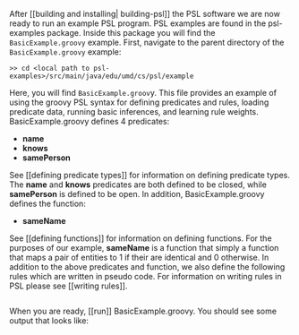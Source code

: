 After [[building and installing| building-psl]] the PSL software we are now ready to run an example PSL program.  PSL examples are found in the psl-examples package.  Inside this package you will find the ```BasicExample.groovy``` example.  First, navigate to the parent directory of the `BasicExample.groovy` example:  
  

````
>> cd <local path to psl-examples>/src/main/java/edu/umd/cs/psl/example  
````     
  
Here, you will find `BasicExample.groov`y.  This file provides an example of using the groovy PSL syntax for defining predicates and rules, loading predicate data, running basic inferences, and learning rule weights.  BasicExample.groovy defines 4 predicates:

- **name**
- **knows**
- **samePerson**

See [[defining predicate types]] for information on defining predicate types.  The **name** and **knows** predicates are both defined to be closed, while **samePerson** is defined to be open.  In addition, BasicExample.groovy defines the function:

- **sameName**

See [[defining functions]] for information on defining functions.  For the purposes of our example, **sameName** is a function that simply a function that maps a pair of entities to 1 if their  are identical and 0 otherwise.  In addition to the above predicates and function, we also define the following rules which are written in pseudo code.  For information on writing rules in PSL please see [[writing rules]].      
     
````

````

When you are ready, [[run]] BasicExample.groovy.  You should see some output that looks like:

````

````

  

